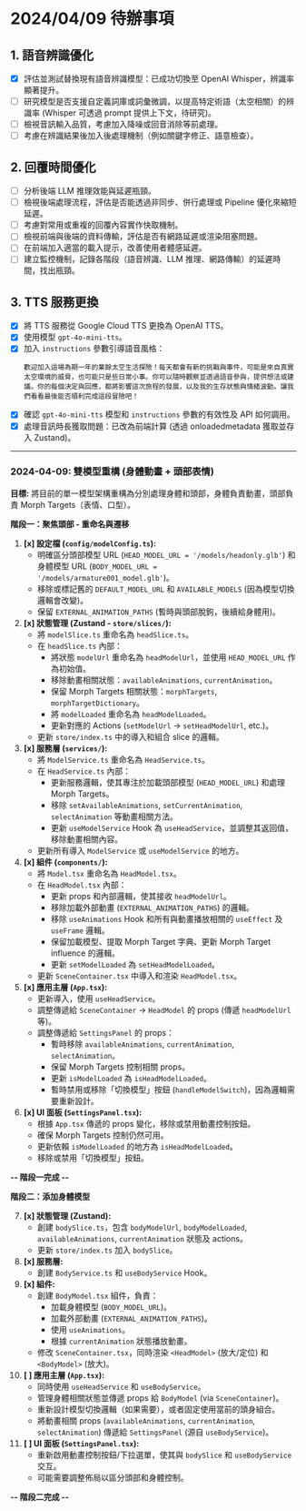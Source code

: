 # 2024/04/09 待辦事項

## 1. 語音辨識優化

- [x] 評估並測試替換現有語音辨識模型：已成功切換至 OpenAI Whisper，辨識率顯著提升。
- [ ] 研究模型是否支援自定義詞庫或詞彙微調，以提高特定術語（太空相關）的辨識率 (Whisper 可透過 prompt 提供上下文，待研究)。
- [ ] 檢視音訊輸入品質，考慮加入降噪或回音消除等前處理。
- [ ] 考慮在辨識結果後加入後處理機制（例如關鍵字修正、語意檢查）。

## 2. 回覆時間優化

- [ ] 分析後端 LLM 推理效能與延遲瓶頸。
- [ ] 檢視後端處理流程，評估是否能透過非同步、併行處理或 Pipeline 優化來縮短延遲。
- [ ] 考慮對常用或重複的回覆內容實作快取機制。
- [ ] 檢視前端與後端的資料傳輸，評估是否有網路延遲或渲染阻塞問題。
- [ ] 在前端加入適當的載入提示，改善使用者體感延遲。
- [ ] 建立監控機制，記錄各階段（語音辨識、LLM 推理、網路傳輸）的延遲時間，找出瓶頸。

## 3. TTS 服務更換

- [x] 將 TTS 服務從 Google Cloud TTS 更換為 OpenAI TTS。
- [x] 使用模型 `gpt-4o-mini-tts`。
- [x] 加入 `instructions` 參數引導語音風格：
  ```
  歡迎加入這場為期一年的業餘太空生活探險！每天都會有新的挑戰與事件，可能是來自真實太空環境的威脅，也可能只是些日常小事。你可以隨時觀察並透過語音參與，提供想法或建議。你的每個決定與回應，都將影響這次旅程的發展，以及我的生存狀態與情緒波動。讓我們看看最後能否順利完成這段冒險吧！
  ```
- [x] 確認 `gpt-4o-mini-tts` 模型和 `instructions` 參數的有效性及 API 如何調用。
- [x] 處理音訊時長獲取問題：已改為前端計算 (透過 onloadedmetadata 獲取並存入 Zustand)。

---
### 2024-04-09: 雙模型重構 (身體動畫 + 頭部表情)

**目標:** 將目前的單一模型架構重構為分別處理身體和頭部，身體負責動畫，頭部負責 Morph Targets（表情、口型）。

**階段一：聚焦頭部 - 重命名與遷移**

1.  **[x] 設定檔 (`config/modelConfig.ts`):**
    *   明確區分頭部模型 URL (`HEAD_MODEL_URL = '/models/headonly.glb'`) 和身體模型 URL (`BODY_MODEL_URL = '/models/armature001_model.glb'`)。
    *   移除或標記舊的 `DEFAULT_MODEL_URL` 和 `AVAILABLE_MODELS` (因為模型切換邏輯會改變)。
    *   保留 `EXTERNAL_ANIMATION_PATHS` (暫時與頭部脫鉤，後續給身體用)。
2.  **[x] 狀態管理 (Zustand - `store/slices/`):**
    *   將 `modelSlice.ts` 重命名為 `headSlice.ts`。
    *   在 `headSlice.ts` 內部：
        *   將狀態 `modelUrl` 重命名為 `headModelUrl`，並使用 `HEAD_MODEL_URL` 作為初始值。
        *   移除動畫相關狀態：`availableAnimations`, `currentAnimation`。
        *   保留 Morph Targets 相關狀態：`morphTargets`, `morphTargetDictionary`。
        *   將 `modelLoaded` 重命名為 `headModelLoaded`。
        *   更新對應的 Actions (`setModelUrl` -> `setHeadModelUrl`, etc.)。
    *   更新 `store/index.ts` 中的導入和組合 slice 的邏輯。
3.  **[x] 服務層 (`services/`):**
    *   將 `ModelService.ts` 重命名為 `HeadService.ts`。
    *   在 `HeadService.ts` 內部：
        *   更新服務邏輯，使其專注於加載頭部模型 (`HEAD_MODEL_URL`) 和處理 Morph Targets。
        *   移除 `setAvailableAnimations`, `setCurrentAnimation`, `selectAnimation` 等動畫相關方法。
        *   更新 `useModelService` Hook 為 `useHeadService`，並調整其返回值，移除動畫相關內容。
    *   更新所有導入 `ModelService` 或 `useModelService` 的地方。
4.  **[x] 組件 (`components/`):**
    *   將 `Model.tsx` 重命名為 `HeadModel.tsx`。
    *   在 `HeadModel.tsx` 內部：
        *   更新 props 和內部邏輯，使其接收 `headModelUrl`。
        *   移除加載外部動畫 (`EXTERNAL_ANIMATION_PATHS`) 的邏輯。
        *   移除 `useAnimations` Hook 和所有與動畫播放相關的 `useEffect` 及 `useFrame` 邏輯。
        *   保留加載模型、提取 Morph Target 字典、更新 Morph Target influence 的邏輯。
        *   更新 `setModelLoaded` 為 `setHeadModelLoaded`。
    *   更新 `SceneContainer.tsx` 中導入和渲染 `HeadModel.tsx`。
5.  **[x] 應用主層 (`App.tsx`):**
    *   更新導入，使用 `useHeadService`。
    *   調整傳遞給 `SceneContainer` -> `HeadModel` 的 props (傳遞 `headModelUrl` 等)。
    *   調整傳遞給 `SettingsPanel` 的 props：
        *   暫時移除 `availableAnimations`, `currentAnimation`, `selectAnimation`。
        *   保留 Morph Targets 控制相關 props。
        *   更新 `isModelLoaded` 為 `isHeadModelLoaded`。
        *   暫時禁用或移除「切換模型」按鈕 (`handleModelSwitch`)，因為邏輯需要重新設計。
6.  **[x] UI 面板 (`SettingsPanel.tsx`):**
    *   根據 `App.tsx` 傳遞的 props 變化，移除或禁用動畫控制按鈕。
    *   確保 Morph Targets 控制仍然可用。
    *   更新依賴 `isModelLoaded` 的地方為 `isHeadModelLoaded`。
    *   移除或禁用「切換模型」按鈕。

**-- 階段一完成 --**

**階段二：添加身體模型**

7.  **[x] 狀態管理 (Zustand):**
    *   創建 `bodySlice.ts`，包含 `bodyModelUrl`, `bodyModelLoaded`, `availableAnimations`, `currentAnimation` 狀態及 actions。
    *   更新 `store/index.ts` 加入 `bodySlice`。
8.  **[x] 服務層:**
    *   創建 `BodyService.ts` 和 `useBodyService` Hook。
9.  **[x] 組件:**
    *   創建 `BodyModel.tsx` 組件，負責：
        *   加載身體模型 (`BODY_MODEL_URL`)。
        *   加載外部動畫 (`EXTERNAL_ANIMATION_PATHS`)。
        *   使用 `useAnimations`。
        *   根據 `currentAnimation` 狀態播放動畫。
    *   修改 `SceneContainer.tsx`，同時渲染 `<HeadModel>` (放大/定位) 和 `<BodyModel>` (放大)。
10. **[ ] 應用主層 (`App.tsx`):**
    *   同時使用 `useHeadService` 和 `useBodyService`。
    *   管理身體相關狀態並傳遞 props 給 `BodyModel` (via `SceneContainer`)。
    *   重新設計模型切換邏輯（如果需要），或者固定使用當前的頭身組合。
    *   將動畫相關 props (`availableAnimations`, `currentAnimation`, `selectAnimation`) 傳遞給 `SettingsPanel` (源自 `useBodyService`)。
11. **[ ] UI 面板 (`SettingsPanel.tsx`):**
    *   重新啟用動畫控制按鈕/下拉選單，使其與 `bodySlice` 和 `useBodyService` 交互。
    *   可能需要調整佈局以區分頭部和身體控制。

**-- 階段二完成 --**
